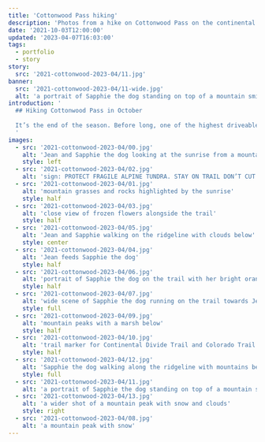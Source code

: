 ```yaml
---
title: 'Cottonwood Pass hiking'
description: 'Photos from a hike on Cottonwood Pass on the continental divide in Western Colorado.'
date: '2021-10-03T12:00:00'
updated: '2023-04-07T16:03:00'
tags:
  - portfolio
  - story
story:
  src: '2021-cottonwood-2023-04/11.jpg'
banner:
  src: '2021-cottonwood-2023-04/11-wide.jpg'
  alt: 'a portrait of Sapphie the dog standing on top of a mountain smiling'
introduction: '
  ## Hiking Cottonwood Pass in October
  
  It’s the end of the season. Before long, one of the highest driveable mountain passes in Colorado would be closed. We soaked up the last of an unseasonably pleasant day at 12,000 feet above sea level.
  '
images:
  - src: '2021-cottonwood-2023-04/00.jpg'
    alt: 'Jean and Sapphie the dog looking at the sunrise from a mountaintop'
    style: left  
  - src: '2021-cottonwood-2023-04/02.jpg'
    alt: 'sign: PROTECT FRAGILE ALPINE TUNDRA. STAY ON TRAIL DON’T CUT SWIITCHBACKS'
  - src: '2021-cottonwood-2023-04/01.jpg'
    alt: 'mountain grasses and rocks highlighted by the sunrise'
    style: half
  - src: '2021-cottonwood-2023-04/03.jpg'
    alt: 'close view of frozen flowers alongside the trail'
    style: half
  - src: '2021-cottonwood-2023-04/05.jpg'
    alt: 'Jean and Sapphie walking on the ridgeline with clouds below'
    style: center
  - src: '2021-cottonwood-2023-04/04.jpg'
    alt: 'Jean feeds Sapphie the dog'
    style: half
  - src: '2021-cottonwood-2023-04/06.jpg'
    alt: 'portrait of Sapphie the dog on the trail with her bright orange backpack'
    style: half
  - src: '2021-cottonwood-2023-04/07.jpg'
    alt: 'wide scene of Sapphie the dog running on the trail towards Jean'
    style: full
  - src: '2021-cottonwood-2023-04/09.jpg'
    alt: 'mountain peaks with a marsh below'
    style: half
  - src: '2021-cottonwood-2023-04/10.jpg'
    alt: 'trail marker for Continental Divide Trail and Colorado Trail'
    style: half
  - src: '2021-cottonwood-2023-04/12.jpg'
    alt: 'Sapphie the dog walking along the ridgeline with mountains behind and rocks in the near foreground'
    style: full
  - src: '2021-cottonwood-2023-04/11.jpg'
    alt: 'a portrait of Sapphie the dog standing on top of a mountain smiling'
  - src: '2021-cottonwood-2023-04/13.jpg'
    alt: 'a wider shot of a mountain peak with snow and clouds'
    style: right
  - src: '2021-cottonwood-2023-04/08.jpg'
    alt: 'a mountain peak with snow'
---
```

